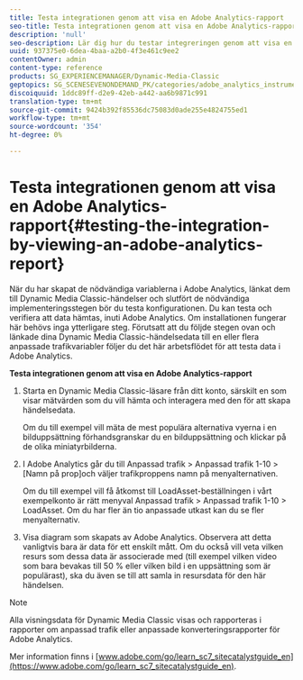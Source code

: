 ```yaml
---
title: Testa integrationen genom att visa en Adobe Analytics-rapport
seo-title: Testa integrationen genom att visa en Adobe Analytics-rapport
description: 'null'
seo-description: Lär dig hur du testar integreringen genom att visa en Adobe Analytics-rapport.
uuid: 937375e0-6dea-4baa-a2b0-4f3e461c9ee2
contentOwner: admin
content-type: reference
products: SG_EXPERIENCEMANAGER/Dynamic-Media-Classic
geptopics: SG_SCENESEVENONDEMAND_PK/categories/adobe_analytics_instrumentation_kit
discoiquuid: 1ddc89ff-d2e9-42eb-a442-aa6b9871c991
translation-type: tm+mt
source-git-commit: 9424b392f85536dc75083d0ade255e4824755ed1
workflow-type: tm+mt
source-wordcount: '354'
ht-degree: 0%

---
```



# Testa integrationen genom att visa en Adobe Analytics-rapport{#testing-the-integration-by-viewing-an-adobe-analytics-report}

När du har skapat de nödvändiga variablerna i Adobe Analytics, länkat dem till Dynamic Media Classic-händelser och slutfört de nödvändiga implementeringsstegen bör du testa konfigurationen. Du kan testa och verifiera att data hämtas, inuti Adobe Analytics. Om installationen fungerar här behövs inga ytterligare steg. Förutsatt att du följde stegen ovan och länkade dina Dynamic Media Classic-händelsedata till en eller flera anpassade trafikvariabler följer du det här arbetsflödet för att testa data i Adobe Analytics.

**Testa integrationen genom att visa en Adobe Analytics-rapport**

1. Starta en Dynamic Media Classic-läsare från ditt konto, särskilt en som visar mätvärden som du vill hämta och interagera med den för att skapa händelsedata.

   Om du till exempel vill mäta de mest populära alternativa vyerna i en bilduppsättning förhandsgranskar du en bilduppsättning och klickar på de olika miniatyrbilderna.

1. I Adobe Analytics går du till Anpassad trafik > Anpassad trafik 1-10 > [Namn på prop]och väljer trafikproppens namn på menyalternativen.

   Om du till exempel vill få åtkomst till LoadAsset-beställningen i vårt exempelkonto är rätt menyval Anpassad trafik > Anpassad trafik 1-10 > LoadAsset. Om du har fler än tio anpassade utkast kan du se fler menyalternativ.

1. Visa diagram som skapats av Adobe Analytics. Observera att detta vanligtvis bara är data för ett enskilt mått. Om du också vill veta vilken resurs som dessa data är associerade med (till exempel vilken video som bara bevakas till 50 % eller vilken bild i en uppsättning som är populärast), ska du även se till att samla in resursdata för den här händelsen.

>[!NOTE]
>
>Alla visningsdata för Dynamic Media Classic visas och rapporteras i rapporter om anpassad trafik eller anpassade konverteringsrapporter för Adobe Analytics.

Mer information finns i [www.adobe.com/go/learn_sc7_sitecatalystguide_en](https://www.adobe.com/go/learn_sc7_sitecatalystguide_en).
